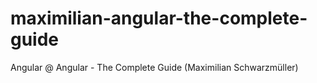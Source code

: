 # maximilian-angular-the-complete-guide
Angular @ Angular - The Complete Guide (Maximilian Schwarzmüller)
